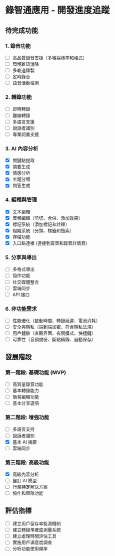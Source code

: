 # 錄智通應用 - 開發進度追蹤

## 待完成功能

### 1. 錄音功能

- [ ] 高品質錄音支援（多種採樣率和格式）
- [ ] 環境雜訊消除
- [ ] 多軌道錄製
- [ ] 定時錄音
- [ ] 語音活動檢測

### 2. 轉錄功能

- [ ] 即時轉錄
- [ ] 離線轉錄
- [ ] 多語言支援
- [ ] 說話者識別
- [ ] 專業詞彙支援

### 3. AI 內容分析

- [x] 關鍵點提取
- [x] 摘要生成
- [x] 情感分析
- [x] 主題分類
- [x] 問答生成

### 4. 編輯與管理

- [x] 文本編輯
- [x] 音頻編輯（剪切、合併、添加效果）
- [x] 標記系統（添加標記和註釋）
- [x] 組織系統（分類、標籤和搜索）
- [x] 存檔功能
- [x] 入口點連接 (連接到首頁和錄音詳情頁)

### 5. 分享與導出

- [ ] 多格式導出
- [ ] 協作功能
- [ ] 社交媒體整合
- [ ] 雲端同步
- [ ] API 接口

### 6. 非功能需求

- [ ] 性能優化（啟動時間、轉錄延遲、電池消耗）
- [ ] 安全與隱私（端到端加密、符合隱私法規）
- [ ] 用戶體驗（直觀界面、夜間模式、快捷鍵）
- [ ] 可靠性（音頻備份、斷點續錄、自動保存）

## 發展階段

### 第一階段: 基礎功能 (MVP)

- [ ] 高質量錄音功能
- [ ] 基本轉錄能力
- [ ] 簡易編輯功能
- [ ] 基本分享選項

### 第二階段: 增強功能

- [ ] 多語言支持
- [ ] 說話者識別
- [x] 基本 AI 摘要
- [ ] 雲端同步

### 第三階段: 高級功能

- [x] 高級內容分析
- [ ] 自訂 AI 模型
- [ ] 行業特定解決方案
- [ ] 協作和團隊功能

## 評估指標

- [ ] 建立用戶留存率監測機制
- [ ] 建立轉錄準確度測量系統
- [ ] 建立處理時間評估工具
- [ ] 實施用戶滿意度調查
- [ ] 分析功能使用頻率
